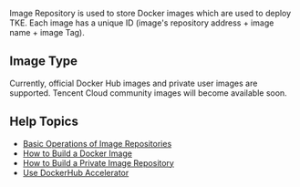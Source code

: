 Image Repository is used to store Docker images which are used to deploy TKE. Each image has a unique ID (image's repository address + image name + image Tag).

## Image Type
Currently, official Docker Hub images and private user images are supported. Tencent Cloud community images will become available soon.

## Help Topics
- [Basic Operations of Image Repositories](https://intl.cloud.tencent.com/document/product/457/9117)
- [How to Build a Docker Image](https://intl.cloud.tencent.com/document/product/457/9115)
- [How to Build a Private Image Repository](https://intl.cloud.tencent.com/document/product/457/9114)
- [Use DockerHub Accelerator](https://intl.cloud.tencent.com/document/product/457/9113)


